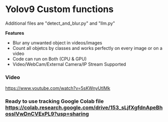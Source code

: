  # Yolov9 Custom functions 
Additional files are "detect_and_blur.py" and "llm.py"

**Features**
* Blur any unwanted object in videos/images 
* Count all objetcs by classes and works perfectly on every image or on a video
* Code can run on Both (CPU & GPU)
* Video/WebCam/External Camera/IP Stream Supported


### Video
https://www.youtube.com/watch?v=5sKWnyUtIMk

### Ready to use tracking Google Colab file https://colab.research.google.com/drive/153_sLjfXgfdnApeBhossIVwDnCVExPL9?usp=sharing




